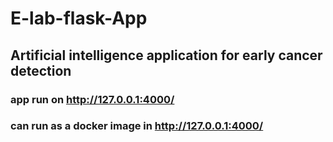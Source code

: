 # E-lab-flask-App
## Artificial intelligence application for early cancer detection

### app run on http://127.0.0.1:4000/
### can run as a docker image in http://127.0.0.1:4000/
